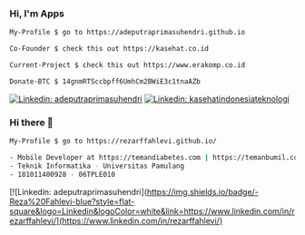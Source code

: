 ### Hi, I'm Apps

```bash
My-Profile $ go to https://adeputraprimasuhendri.github.io

Co-Founder $ check this out https://kasehat.co.id

Current-Project $ check this out https://www.erakomp.co.id

Donate-BTC $ 14gnmRTSccbpff6UmhCm2BWiE3c1tnaAZb
```

[![Linkedin: adeputraprimasuhendri](https://img.shields.io/badge/-Ade%20Putra%20Prima%20Suhendri-blue?style=flat-square&logo=Linkedin&logoColor=white&link=https://www.linkedin.com/in/adeputraprimasuhendri/)](https://www.linkedin.com/in/adeputraprimasuhendri/) [![Linkedin: kasehatindonesiateknologi](https://img.shields.io/badge/-PT.%20Kasehat%20Indonesia%20Teknologi-darkgreen?style=flat-square&logo=Linkedin&logoColor=white&link=https://www.linkedin.com/company/kasehatindonesiateknologi/)](https://www.linkedin.com/company/kasehatindonesiateknologi/)

<!--
**adeputraprimasuhendri/adeputraprimasuhendri** is a ✨ _special_ ✨ repository because its `README.md` (this file) appears on your GitHub profile.

Here are some ideas to get you started:

- 🔭 I’m currently working on ...
- 🌱 I’m currently learning ...
- 👯 I’m looking to collaborate on ...
- 🤔 I’m looking for help with ...
- 💬 Ask me about ...
- 📫 How to reach me: ...
- 😄 Pronouns: ...
- ⚡ Fun fact: ...
-->

### Hi there 👋

```bash
My-Profile $ go to https://rezarffahlevi.github.io/

- Mobile Developer at https://temandiabetes.com | https://temanbumil.com
- Teknik Informatika - Universitas Pamulang
- 181011400928 - 06TPLE010

```

[![Linkedin: adeputraprimasuhendri](https://img.shields.io/badge/-Reza%20Fahlevi-blue?style=flat-square&logo=Linkedin&logoColor=white&link=https://www.linkedin.com/in/rezarffahlevi/](https://www.linkedin.com/in/rezarffahlevi/)

<!--https://www.linkedin.com/in/rezarffahlevi/
**rezarffahlevi/rezarffahlevi** is a ✨ _special_ ✨ repository because its `README.md` (this file) appears on your GitHub profile.

Here are some ideas to get you started:

- 🔭 I’m currently working on ...
- 🌱 I’m currently learning ...
- 👯 I’m looking to collaborate on ...
- 🤔 I’m looking for help with ...
- 💬 Ask me about ...
- 📫 How to reach me: ...
- 😄 Pronouns: ...
- ⚡ Fun fact: ...
-->

